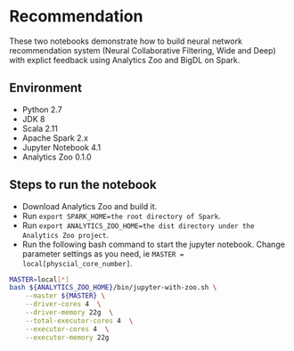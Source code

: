 # Recommendation
These two notebooks demonstrate how to build neural network recommendation system (Neural Collaborative Filtering, Wide and Deep) with explict feedback using Analytics Zoo and BigDL on Spark. 

## Environment
* Python 2.7
* JDK 8
* Scala 2.11 
* Apache Spark 2.x
* Jupyter Notebook 4.1
* Analytics Zoo 0.1.0

## Steps to run the notebook
* Download Analytics Zoo and build it.
* Run `export SPARK_HOME=the root directory of Spark`.
* Run `export ANALYTICS_ZOO_HOME=the dist directory under the Analytics Zoo project`.
* Run the following bash command to start the jupyter notebook. Change parameter settings as you need, ie `MASTER = local[physcial_core_number]`.
```bash
MASTER=local[*]
bash ${ANALYTICS_ZOO_HOME}/bin/jupyter-with-zoo.sh \
    --master ${MASTER} \
    --driver-cores 4  \
    --driver-memory 22g  \
    --total-executor-cores 4  \
    --executor-cores 4  \
    --executor-memory 22g
```
